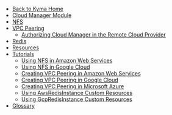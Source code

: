 <!-- markdown-link-check-disable -->
* [Back to Kyma Home](/)
* [Cloud Manager Module](/cloud-manager/user/README.md)
* [NFS](/cloud-manager/user/00-20-nfs.md)
* [VPC Peering](/cloud-manager/user/00-30-vpc-peering.md)
  * [Authorizing Cloud Manager in the Remote Cloud Provider](/cloud-manager/user/00-31-vpc-peering-authorization.md)
* [Redis](/cloud-manager/user/00-40-redis.md)
* [Resources](/cloud-manager/user/resources/README.md)
* [Tutorials](/cloud-manager/user/tutorials/README.md)
  * [Using NFS in Amazon Web Services](/cloud-manager/user/tutorials/01-20-10-aws-nfs-volume.md)
  * [Using NFS in Google Cloud](/cloud-manager/user/tutorials/01-20-20-gcp-nfs-volume.md)
  * [Creating VPC Peering in Amazon Web Services](/cloud-manager/user/tutorials/01-30-10-aws-vpc-peering.md)
  * [Creating VPC Peering in Google Cloud](/cloud-manager/user/tutorials/01-30-20-gcp-vpc-peering.md)
  * [Creating VPC Peering in Microsoft Azure](/cloud-manager/user/tutorials/01-30-30-azure-vpc-peering.md)
  * [Using AwsRedisInstance Custom Resources](/cloud-manager/user/tutorials/01-40-10-aws-redis-instance.md)
  * [Using GcpRedisInstance Custom Resources](/cloud-manager/user/tutorials/01-40-20-gcp-redis-instance.md)
* [Glossary](/cloud-manager/user/00-10-glossary.md)
<!-- markdown-link-check-enable -->
